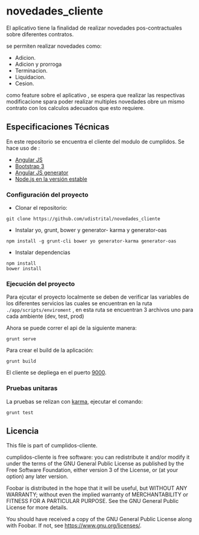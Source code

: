 # novedades_cliente

El aplicativo tiene la finalidad de realizar novedades pos-contractuales sobre diferentes contratos.

se permiten realizar novedades como:
- Adicion.
- Adicion y prorroga
- Terminacion.
- Liquidacion.
- Cesion.

como feature sobre el aplicativo , se espera que realizar las respectivas modificacione spara poder realizar multiples novedades obre un mismo contrato con los calculos adecuados que esto requiere.

## Especificaciones Técnicas

En este repositorio se encuentra el cliente del modulo de cumplidos.
Se hace uso de :
* [Angular JS](https://angularjs.org/)
* [Bootstrap 3](https://getbootstrap.com/docs/3.3/)
* [Angular JS generator](https://github.com/fabianLeon/oas)
* [Node.js en la versión estable](https://nodejs.org/en/)

### Configuración del proyecto

* Clonar el repositorio:
```shell
git clone https://github.com/udistrital/novedades_cliente
```
* Instalar yo, grunt, bower y generator- karma y generator-oas
```shell
npm install -g grunt-cli bower yo generator-karma generator-oas
```
* Instalar dependencias
```shell
npm install
bower install
```

### Ejecución del proyecto

Para ejcutar el proyecto localmente se deben de verificar las variables de los diferentes servicios las cuales se encuentran en la ruta `./app/scripts/enviroment` , en esta ruta se encuentran 3 archivos uno para cada ambiente (dev, test, prod)


Ahora se puede correr el api de la siguiente manera:
```shell
grunt serve
```

Para crear el build de la aplicación:
```shell
grunt build
```

El cliente se depliega en el puerto [9000](http://localhost:9000).

### Pruebas unitaras

La pruebas se relizan con [karma](https://karma-runner.github.io/latest/index.html), ejecutar el comando:
```
grunt test
```


## Licencia

This file is part of cumplidos-cliente.

cumplidos-cliente is free software: you can redistribute it and/or modify it under the terms of the GNU General Public License as published by the Free Software Foundation, either version 3 of the License, or (at your option) any later version.

Foobar is distributed in the hope that it will be useful, but WITHOUT ANY WARRANTY; without even the implied warranty of MERCHANTABILITY or FITNESS FOR A PARTICULAR PURPOSE. See the GNU General Public License for more details.

You should have received a copy of the GNU General Public License along with Foobar. If not, see https://www.gnu.org/licenses/.
